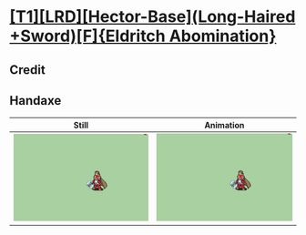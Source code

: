 # [\[T1\]\[LRD\]\[Hector-Base\]\(Long-Haired +Sword\)\[F\]{Eldritch Abomination}](../)

## Credit


	
## Handaxe

| Still | Animation |
| :---: | :-------: |
| ![Handaxe still](./Handaxe_000.png) | ![Handaxe animation](./Handaxe.gif) |
